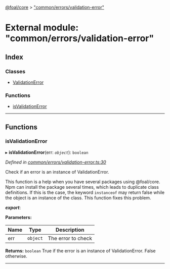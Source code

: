 [@foal/core](../README.md) > ["common/errors/validation-error"](../modules/_common_errors_validation_error_.md)

# External module: "common/errors/validation-error"

## Index

### Classes

* [ValidationError](../classes/_common_errors_validation_error_.validationerror.md)

### Functions

* [isValidationError](_common_errors_validation_error_.md#isvalidationerror)

---

## Functions

<a id="isvalidationerror"></a>

###  isValidationError

▸ **isValidationError**(err: *`object`*): `boolean`

*Defined in [common/errors/validation-error.ts:30](https://github.com/FoalTS/foal/blob/7934e4d7/packages/core/src/common/errors/validation-error.ts#L30)*

Check if an error is an instance of ValidationError.

This function is a help when you have several packages using @foal/core. Npm can install the package several times, which leads to duplicate class definitions. If this is the case, the keyword `instanceof` may return false while the object is an instance of the class. This function fixes this problem.

*__export__*: 

**Parameters:**

| Name | Type | Description |
| ------ | ------ | ------ |
| err | `object` |  The error to check |

**Returns:** `boolean`
True if the error is an instance of ValidationError. False otherwise.

___

